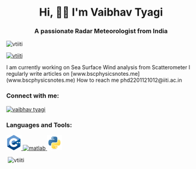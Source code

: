 <h1 align="center">Hi, 👋👋 I'm Vaibhav Tyagi</h1> <h3 align="center">A passionate Radar Meteorologist from India</h3> <p align="left"> <img src="https://komarev.com/ghpvc/?username=vtiiti&label=Profile%20views&color=0e75b6&style=flat" alt="vtiiti" /> </p> <p align="left"> <a href="https://github.com/ryo-ma/github-profile-trophy"><img src="https://github-profile-trophy.vercel.app/?username=vtiiti" alt="vtiiti" /></a> </p> 
I am currently working on Sea Surface Wind analysis from Scatterometer  I regularly write articles on [www.bscphysicsnotes.me](www.bscphysicsnotes.me) How to reach me phd2201121012@iiti.ac.in <h3 align="left">Connect with me:</h3> <p align="left"> <a href="https://linkedin.com/in/vaibhav tyagi" target="blank"><img align="center" src="https://raw.githubusercontent.com/rahuldkjain/github-profile-readme-generator/master/src/images/icons/Social/linked-in-alt.svg" alt="vaibhav tyagi" height="30" width="40" /></a> </p> <h3 align="left">Languages and Tools:</h3> <p align="left"> <a href="https://www.w3schools.com/cpp/" target="_blank" rel="noreferrer"> <img src="https://raw.githubusercontent.com/devicons/devicon/master/icons/cplusplus/cplusplus-original.svg" alt="cplusplus" width="40" height="40"/> </a> <a href="https://www.mathworks.com/" target="_blank" rel="noreferrer"> <img src="https://upload.wikimedia.org/wikipedia/commons/2/21/Matlab_Logo.png" alt="matlab" width="40" height="40"/> </a> <a href="https://www.python.org" target="_blank" rel="noreferrer"> <img src="https://raw.githubusercontent.com/devicons/devicon/master/icons/python/python-original.svg" alt="python" width="40" height="40"/> </a> </p> <p>&nbsp;<img align="center" src="https://github-readme-stats.vercel.app/api?username=vtiiti&show_icons=true&locale=en" alt="vtiiti" /></p> 

